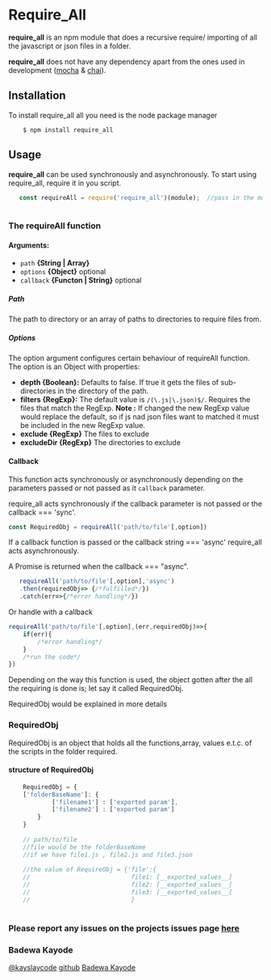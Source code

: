 # Require_All 
 **require_all** is an npm module that does a recursive require/ importing of all the javascript or json files in a folder.
 
 **require_all** does not have any dependency apart from the ones used in development ([mocha]() & [chai]()).
 
## Installation 
To install require_all all you need is the node package manager

        $ npm install require_all

## Usage
**require_all** can be used synchronously and asynchronously. To start using require_all, require it in you script.
 
 ```javascript
    const requireAll = require('require_all')(module);  //pass in the module so it can get the dirname 
  
```

### The requireAll function
#### Arguments:
- `path` **{String | Array}**
- `options` **{Object}** optional
- `callback` **{Functon | String}** optional

##### Path
The path to directory or an array of paths to directories to require files from.

##### Options
The option argument configures certain behaviour of requireAll function. The option is an Object with properties:
- **depth {Boolean}:** Defaults to false. If true it gets the files of sub-directories in the directory of the path.
- **filters {RegExp}:** The default value is `/(\.js|\.json)$/`. Requires the files that match the RegExp.
**Note :** If changed the new RegExp value would replace the default, so if js nad json files want to matched it must 
be included in the new RegExp value.
- **exclude {RegExp}** The files to exclude
- **excludeDir {RegExp}** The directories to exclude

#### Callback

This function acts synchronously or asynchronously depending on the parameters passed or not passed as it `callback` parameter.

require_all acts synchronously if the callback parameter is not passed or the callback === 'sync'.

```javascript
const RequiredObj = requireAll('path/to/file'[,option])
```
If a callback function is passed or the callback string === 'async' require_all acts asynchronously.
 
A Promise is returned when the callback === "async".
 ```javascript
    requireAll('path/to/file'[,option],'async')
    .then(requiredObj=> {/*fulfilled*/})
    .catch(err=>{/*error handling*/})
``` 

Or handle with a callback
```javascript
requireAll('path/to/file'[,option],(err,requiredObj)=>{
	if(err){
		/*error handling*/
	}
	/*run the code*/
})
```



Depending on the way this function is used, the object gotten after the all the requiring is done is; let say it called
RequiredObj.

RequiredObj would be explained in more details

### RequiredObj
RequiredObj is an object that holds all the functions,array, values e.t.c. of the scripts in the folder required.

#### structure of RequiredObj
```javascript
    RequiredObj = {
    ['folderBaseName']: {
            ['filename1'] : ['exported param'],
            ['filename2'] : ['exported param'] 
        }
    }
    
    // path/to/file
    //file would be the folderBaseName
    //if we have file1.js , file2.js and file3.json
    
    //the value of RequireObj = {'file':{
    //                            file1: [__exported_values__]              
    //                            file2: [__exported_values__]              
    //                            file3: [__exported_values__]              
    //                            }
   
```
### Please report any issues on the projects issues page [here](https://github.com/kayslay/require_all/issues)

### Badewa Kayode
[@kayslaycode](https://twitter.com/Kayslaycode) [github](https://github.com/kayslay) [Badewa Kayode](https://web.facebook.com/badewa.kayode)